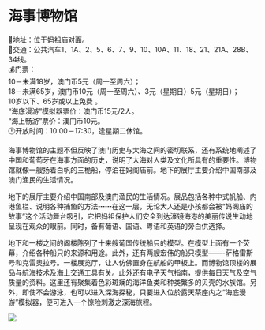 # 海事博物馆  
📍地址：位于妈祖庙对面。  
🚌交通：公共汽车1、1A、2、5、6、7、9、10、10A、11、18、21、21A、28B、34线。  
💰门票：  
10－未满18岁，澳门币5元（周一至周六）；  
18－未满65岁，澳门币10元（周一至周六）、3元（星期日）5元（星期日）；  
10岁以下、65岁或以上免费 。  
“海底漫游”模拟器票价：澳门币15元/2人。  
“海上畅游”票价：澳门币10元。  
🕛开放时间：10:00－17:30，逢星期二休馆。  

海事博物馆的主题不但反映了澳门历史与大海之间的密切联系，还有系统地阐述了中国和葡萄牙在海事方面的历史，说明了大海对人类及文化所具有的重要性。博物馆就像一艘扬着白帆的三桅船，停泊在妈阁庙前。地下的展厅主要介绍中国南部及澳门渔民的生活情况。  

地下的展厅主要介绍中国南部及澳门渔民的生活情况。展品包括各种中式帆船、内港鱼栏、说明各种捕鱼的方法┅┅在这一层，无论大人还是小孩都会被“妈阁庙的故事”这个活动舞台吸引，它把妈祖保护人们安全到达濠镜海港的美丽传说生动地呈现在观众的眼前。同时，备有葡语、国语、粤语和英语的旁白供选择。  

地下和一楼之间的阁楼陈列了十来艘葡国传统船只的模型。在模型上面有一个荧幕，介绍各种船只的来源和用途。此外，还有两艘宏伟的船只模型——-萨格雷斯号和克雷奥拉号。一楼展览厅，让人仿佛置身在航船的甲板上。而博物馆顶楼的展品与航海技术及海上交通工具有关。此外还有电子天气指南，提供每日天气及空气质量的资料。这里还有聚集着色彩斑斓的海洋鱼类和种类繁多的贝壳的水族馆。另外，即使不会游泳，也可以进入深海探秘，只要进入位於露天茶座内之“海底漫游”模拟器，便可进入一个惊险刺激之深海旅程。  

![](https://raw.gitmirror.com/szqq0512/Pic/main/img/202201212120117.png )  